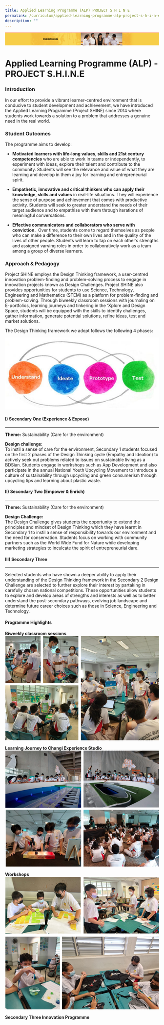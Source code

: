 ```yaml
---
title: Applied Learning Programme (ALP) PROJECT S H I N E
permalink: /curriculum/applied-learning-programme-alp-project-s-h-i-n-e/
description: ""
---
```

![](/images/Curriculum.png)

Applied Learning Programme (ALP) - PROJECT S.H.I.N.E 
=====================================================


### Introduction  

In our effort to provide a vibrant learner-centred environment that is conducive to student development and achievement, we have introduced the Applied Learning Programme (Project SHINE) since 2014 where students work towards a solution to a problem that addresses a genuine need in the real world. 

### Student Outcomes


The programme aims to develop:     

  

*   <b>Motivated learners with life-long values, skills and 21st century competencies</b> who are able to work in teams or independently, to experiment with ideas, explore their talent and contribute to the community. Students will see the relevance and value of what they are learning and develop in them a joy for learning and entrepreneurial spirit.   

  

*   <b>Empathetic, innovative and critical thinkers who can apply their knowledge, skills and values</b> in real-life situations. They will experience the sense of purpose and achievement that comes with productive activity. Students will seek to greater understand the needs of their target audience and to empathise with them through iterations of meaningful conversations.

  

*   <b>Effective communicators and collaborators who serve with conviction.</b>  Over time, students come to regard themselves as people who can make a difference to their own lives and in the quality of the lives of other people. Students will learn to tap on each other’s strengths and assigned varying roles in order to collaboratively work as a team among a group of diverse learners.


### Approach & Pedagogy

Project SHINE employs the Design Thinking framework, a user-centred innovation problem-finding and problem-solving process to engage in innovation projects known as Design Challenges. Project SHINE also provides opportunities for students to use Science, Technology, Engineering and Mathematics (STEM) as a platform for problem-finding and problem-solving. Through biweekly classroom sessions with journaling on E-portfolios, learning journeys and tinkering in the ‘Xplore and Design Space, students will be equipped with the skills to identify challenges, gather information, generate potential solutions, refine ideas, test and market solutions.  

The Design Thinking framework we adopt follows the following 4 phases:

![Applied Learning Programme (ALP) - PROJECT S.H.I.N.E ](/images/ALPimg.jpg)

#### I) Secondary One (Experience & Expose)
--------------------------------------

<b>Theme:</b> Sustainability (Care for the environment)  
  
<b>Design challenge:</b>  <br> 
To instil a sense of care for the environment, Secondary 1 students focused on the first 2 phases of the Design Thinking cycle (Empathy and Ideation) to actively seek out problems related to issues on sustainable living as a BDSian. Students engage in workshops such as App Development and also participate in the annual National Youth Upcycling Movement to introduce a culture of sustainability through upcycling and green consumerism through upcycling tips and learning about plastic waste.

#### II) Secondary Two (Empower & Enrich)
--------------------------------------

<b>Theme:</b> Sustainability (Care for the environment)  

<b>Design Challenge:</b>  <br> 
The Design Challenge gives students the opportunity to extend the principles and mindset of Design Thinking which they have learnt in Secondary 1 to instil a sense of responsibility towards our environment and the need for conservation. Students focus on working with community partners such as the World Wide Fund for Nature while developing marketing strategies to inculcate the spirit of entrepreneurial dare.

#### III) Secondary Three
--------------------------------------

Selected students who have shown a deeper ability to apply their understanding of the Design Thinking framework in the Secondary 2 Design Challenge are selected to further explore their interest by partaking in carefully chosen national competitions. These opportunities allow students to explore and develop areas of strengths and interests as well as to better understand the post-secondary pathways, evolving job landscape and determine future career choices such as those in Science, Engineering and Technology.

#### Programme Highlights


<b>Biweekly classroom sessions</b>
![](/images/ALP.png)



<b>Learning Journey to Changi Experience Studio</b>
![](/images/ALP2.png)



<b>Workshops</b>
![](/images/ALP3.png)



<b>Secondary Three Innovation Programme</b>